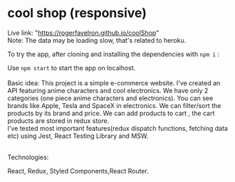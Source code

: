 # cool shop (responsive)

Live link: "https://rogerfavelron.github.io/coolShop" </br>
Note: The data may be loading slow, that's related to heroku.

To try the app, after cloning and installing the dependencies with `npm i` :

Use `npm start` to start the app on localhost.
</br>
</br>
Basic idea:
This project is a simple e-commerce website. I've created an API featuring anime characters and cool electronics.
We have only 2 categories (one piece anime characters and electronics). You can see brands like Apple, Tesla and SpaceX in electronics. We can filter/sort the products by its brand and price. We can add products to cart , the cart products are stored in redux store. 
</br>
I've tested most important features(redux dispatch functions, fetching data etc) using Jest, React Testing Library and MSW.
</br>
</br>


Technologies:

React, Redux, Styled Components,React Router.